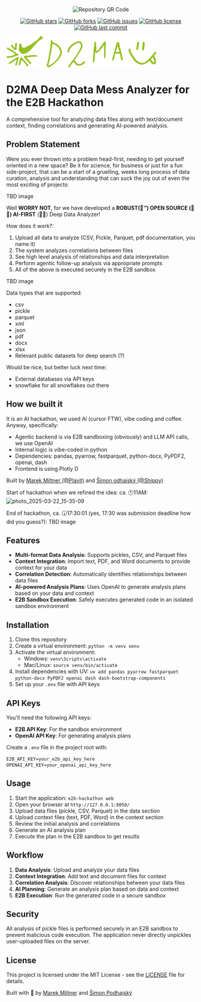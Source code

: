 <div align="center">
  <img src="https://api.qrserver.com/v1/create-qr-code/?size=150x150&data=https://github.com/Plavit/E2B-hackathon-datalyzer" alt="Repository QR Code"/>
</div>

<div align="center">

[![GitHub stars](https://img.shields.io/github/stars/Plavit/E2B-hackathon-datalyzer?style=social)](https://github.com/Plavit/E2B-hackathon-datalyzer/stargazers)
[![GitHub forks](https://img.shields.io/github/forks/Plavit/E2B-hackathon-datalyzer?style=social)](https://github.com/Plavit/E2B-hackathon-datalyzer/network/members)
[![GitHub issues](https://img.shields.io/github/issues/Plavit/E2B-hackathon-datalyzer)](https://github.com/Plavit/E2B-hackathon-datalyzer/issues)
[![GitHub license](https://img.shields.io/github/license/Plavit/E2B-hackathon-datalyzer)](https://github.com/Plavit/E2B-hackathon-datalyzer)
[![GitHub last commit](https://img.shields.io/github/last-commit/Plavit/E2B-hackathon-datalyzer)](https://github.com/Plavit/E2B-hackathon-datalyzer/commits/main)

</div>

<img src="img/D2MA-logo.svg" alt="D2MA Logo" width="400"/>

# D2MA Deep Data Mess Analyzer for the E2B Hackathon



A comprehensive tool for analyzing data files along with text/document context, finding correlations and generating AI-powered analysis.

## Problem Statement
Were you ever thrown into a problem head-first, needing to get yourself oriented in a new space? Be it for science, for business or just for a fun side-project, that can be a start of a gruelling, weeks long process of data curation, analysis and understanding that can suck the joy out of even the most exciting of projects:

TBD image

Well __WORRY NOT__, for we have developed a __ROBUST(🤞™️) OPEN SOURCE (📖😮) AI-FIRST__ (🚀🤖) Deep Data Analyzer! 

How does it work?:
 1) Upload all data to analyze (CSV, Pickle, Parquet, pdf documentation, you name it)
 2) The system analyzes correlations between files
 3) See high level analysis of relationships and data interpretation
 4) Perform agentic follow-up analysis via appropriate prompts
 5) All of the above is executed securely in the E2B sandbox


TBD image

Data types that are supported:
- csv
- pickle
- parquet
- xml
- json
- pdf
- docx
- xlsx
- Relevant public datasets for deep search (?)

Would be nice, but better luck next time:
- External databases via API keys
- snowflake for all snowflakes out there

## How we built it
It is an AI hackathon, we used AI (cursor FTW), vibe coding and coffee. Anyway, specifically:

- Agentic backend is via E2B sandboxing (obviously) and LLM API calls, we use OpenAI
- Internal logic is vibe-coded in python
- Dependencies: pandas, pyarrow, fastparquet, python-docx, PyPDF2, openai, dash
- Frontend is using Plotly D

Built by [Marek Miltner (@Plavit)](https://github.com/Plavit/) and [Šimon odhajský (@Shippy)](https://github.com/Shippy/)

Start of hackathon when we refined the idea: ca. 🕚11AM:
![photo_2025-03-22_15-35-09](https://github.com/user-attachments/assets/a2bd3ff6-10f8-4c2f-a484-ed2440a2852c)

End of hackathon, ca. 🕠17\:30:01 (yes, 17:30 was submission deadline how did you guess?):
TBD image

## Features

- **Multi-format Data Analysis**: Supports pickles, CSV, and Parquet files
- **Context Integration**: Import text, PDF, and Word documents to provide context for your data
- **Correlation Detection**: Automatically identifies relationships between data files
- **AI-powered Analysis Plans**: Uses OpenAI to generate analysis plans based on your data and context
- **E2B Sandbox Execution**: Safely executes generated code in an isolated sandbox environment

## Installation

1. Clone this repository
2. Create a virtual environment: `python -m venv venv`
3. Activate the virtual environment:
   - Windows: `venv\Scripts\activate`
   - Mac/Linux: `source venv/bin/activate`
4. Install dependencies with UV: `uv add pandas pyarrow fastparquet python-docx PyPDF2 openai dash dash-bootstrap-components`
5. Set up your `.env` file with API keys

## API Keys

You'll need the following API keys:
- **E2B API Key**: For the sandbox environment
- **OpenAI API Key**: For generating analysis plans

Create a `.env` file in the project root with:
```
E2B_API_KEY=your_e2b_api_key_here
OPENAI_API_KEY=your_openai_api_key_here
```

## Usage

1. Start the application: `e2b-hackathon web`
2. Open your browser at `http://127.0.0.1:8050/`
3. Upload data files (pickle, CSV, Parquet) in the data section
4. Upload context files (text, PDF, Word) in the context section
5. Review the initial analysis and correlations
6. Generate an AI analysis plan
7. Execute the plan in the E2B sandbox to get results

## Workflow

1. **Data Analysis**: Upload and analyze your data files
2. **Context Integration**: Add text and document files for context
3. **Correlation Analysis**: Discover relationships between your data files
4. **AI Planning**: Generate an analysis plan based on data and context
5. **E2B Execution**: Run the generated code in a secure sandbox

## Security

All analysis of pickle files is performed securely in an E2B sandbox to prevent malicious code execution. The application never directly unpickles user-uploaded files on the server.

## License

This project is licensed under the MIT License - see the [LICENSE](LICENSE) file for details.

Built with 🌲 by [Marek Miltner](https://github.com/Plavit) and [Šimon Podhajský](https://github.com/Shippy)
